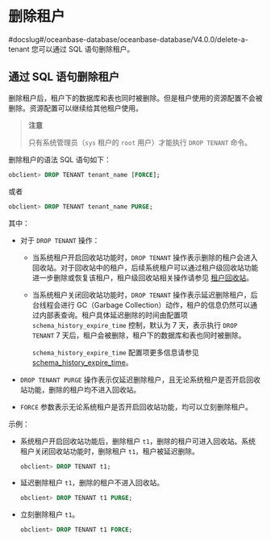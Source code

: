 # 删除租户
#docslug#/oceanbase-database/oceanbase-database/V4.0.0/delete-a-tenant
您可以通过 SQL 语句删除租户。

## 通过 SQL 语句删除租户

删除租户后，租户下的数据库和表也同时被删除。但是租户使用的资源配置不会被删除。资源配置可以继续给其他租户使用。

>**注意**
>
>只有系统管理员（`sys` 租户的 `root` 用户）才能执行 `DROP TENANT` 命令。

删除租户的语法 SQL 语句如下：

```sql
obclient> DROP TENANT tenant_name [FORCE];
```

或者

```sql
obclient> DROP TENANT tenant_name PURGE;
```

其中：

* 对于 `DROP TENANT` 操作：

  * 当系统租户开启回收站功能时，`DROP TENANT` 操作表示删除的租户会进入回收站。对于回收站中的租户，后续系统租户可以通过租户级回收站功能进一步删除或恢复该租户，租户级回收站相关操作请参见 [租户回收站](../../../1000.high-data-availability/100.administrator-guide-flashback/300.recycle-bin-for-tenants.md)。

  * 当系统租户关闭回收站功能时，`DROP TENANT` 操作表示延迟删除租户，后台线程会进行 GC（Garbage Collection）动作，租户的信息仍然可以通过内部表查询。租户具体延迟删除的时间由配置项 `schema_history_expire_time` 控制，默认为 7 天，表示执行 `DROP TENANT` 7 天后，租户会被删除，租户下的数据库和表也同时被删除。

    `schema_history_expire_time` 配置项更多信息请参见 [schema_history_expire_time](../../../../700.reference/500.system-configuration-items/300.cluster-level-configuration-items-1/18000.schema_history_expire_time-1-2-3.md)。

* `DROP TENANT PURGE` 操作表示仅延迟删除租户，且无论系统租户是否开启回收站功能，删除的租户均不进入回收站。

* `FORCE` 参数表示无论系统租户是否开启回收站功能，均可以立刻删除租户。

示例：

* 系统租户开启回收站功能后，删除租户 `t1`，删除的租户可进入回收站。系统租户关闭回收站功能时，删除租户 `t1`，租户被延迟删除。

  ```sql
  obclient> DROP TENANT t1;
  ```

* 延迟删除租户 `t1`，删除的租户不进入回收站。

  ```sql
  obclient> DROP TENANT t1 PURGE;
  ```

* 立刻删除租户 `t1`。

  ```sql
  obclient> DROP TENANT t1 FORCE;
  ```

